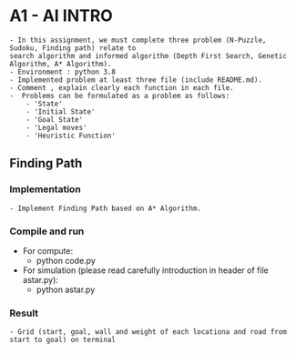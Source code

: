 
# A1 - AI INTRO
    - In this assignment, we must complete three problem (N-Puzzle, Sudoku, Finding path) relate to 
    search algorithm and informed algorithm (Depth First Search, Genetic Algorithm, A* Algorithm).
    - Environment : python 3.8
    - Implemented problem at least three file (include README.md).
    - Comment , explain clearly each function in each file.
    -  Problems can be formulated as a problem as follows:
        - 'State'
        - 'Initial State'
        - 'Goal State'
        - 'Legal moves'
        - 'Heuristic Function'
## Finding Path

### Implementation
    - Implement Finding Path based on A* Algorithm.
### Compile and run
- For compute:
    - python code.py
- For simulation
(please read carefully introduction in header of file astar.py):
    - python astar.py

### Result
    - Grid (start, goal, wall and weight of each locationa and road from start to goal) on terminal